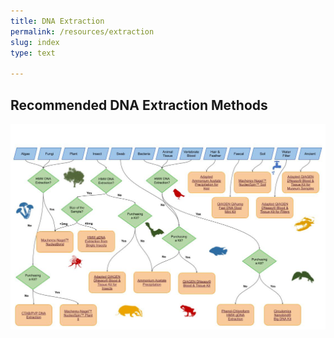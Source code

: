 ```yaml
---
title: DNA Extraction
permalink: /resources/extraction
slug: index
type: text

---
```


## Recommended DNA Extraction Methods

![](/assets/images/extraction.png)